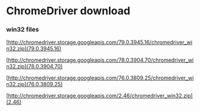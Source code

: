 # ChromeDriver download

### win32 files

[http://chromedriver.storage.googleapis.com/79.0.3945.16/chromedriver_win32.zip](79.0.3945.16)

[http://chromedriver.storage.googleapis.com/78.0.3904.70/chromedriver_win32.zip](78.0.3904.70)

[http://chromedriver.storage.googleapis.com/76.0.3809.25/chromedriver_win32.zip](76.0.3809.25)

[http://chromedriver.storage.googleapis.com/2.46/chromedriver_win32.zip](2.46)
